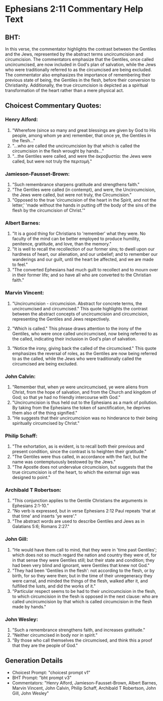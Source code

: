 # Ephesians 2:11 Commentary Help Text

## BHT:
In this verse, the commentator highlights the contrast between the Gentiles and the Jews, represented by the abstract terms uncircumcision and circumcision. The commentators emphasize that the Gentiles, once called uncircumcised, are now included in God's plan of salvation, while the Jews who were traditionally referred to as the circumcised are being excluded. The commentator also emphasizes the importance of remembering their previous state of being, the Gentiles in the flesh, before their conversion to Christianity. Additionally, the true circumcision is depicted as a spiritual transformation of the heart rather than a mere physical act.

## Choicest Commentary Quotes:
### Henry Alford:
1. "Wherefore (since so many and great blessings are given by God to His people, among whom ye are) remember, that once ye, the Gentiles in the flesh..."
2. "...who are called the uncircumcision by that which is called the circumcision in the flesh wrought by hands..."
3. "...the Gentiles were called, and were the ἀκροβυστία: the Jews were called, but were not truly the περιτομή."

### Jamieson-Fausset-Brown:
1. "Such remembrance sharpens gratitude and strengthens faith." 
2. "The Gentiles were called (in contempt), and were, the Uncircumcision, the Jews were called, but were not truly, the Circumcision." 
3. "Opposed to the true 'circumcision of the heart in the Spirit, and not the letter,' 'made without the hands in putting off the body of the sins of the flesh by the circumcision of Christ.'"

### Albert Barnes:
1. "It is a good thing for Christians to 'remember' what they were. No faculty of the mind can be better employed to produce humility, penitence, gratitude, and love, than the memory."
2. "It is well to recall the recollection of our former sins; to dwell upon our hardness of heart, our alienation, and our unbelief; and to remember our wanderings and our guilt, until the heart be affected, and we are made to feel."
3. "The converted Ephesians had much guilt to recollect and to mourn over in their former life; and so have all who are converted to the Christian faith."

### Marvin Vincent:
1. "Uncircumcision - circumcision. Abstract for concrete terms, the uncircumcised and circumcised." This quote highlights the contrast between the abstract concepts of uncircumcision and circumcision, representing the Gentiles and Jews respectively.

2. "Which is called." This phrase draws attention to the irony of the Gentiles, who were once called uncircumcised, now being referred to as the called, indicating their inclusion in God's plan of salvation.

3. "Notice the irony, giving back the called of the circumcised." This quote emphasizes the reversal of roles, as the Gentiles are now being referred to as the called, while the Jews who were traditionally called the circumcised are being excluded.

### John Calvin:
1. "Remember that, when ye were uncircumcised, ye were aliens from Christ, from the hope of salvation, and from the Church and kingdom of God; so that ye had no friendly intercourse with God."
2. "Uncircumcision is thus held out to the Ephesians as a mark of pollution. By taking from the Ephesians the token of sanctification, he deprives them also of the thing signified."
3. "He suggests that their uncircumcision was no hinderance to their being spiritually circumcised by Christ."

### Philip Schaff:
1. "The exhortation, as is evident, is to recall both their previous and present condition, since the contrast is to heighten their gratitude."
2. "The Gentiles were thus called, in accordance with the fact, but the name was contemptuously bestowed by the Jews."
3. "The Apostle does not undervalue circumcision, but suggests that the true circumcision is of the heart, to which the external sign was designed to point."

### Archibald T Robertson:
1. "This conjunction applies to the Gentile Christians the arguments in Ephesians 2:1-10." 
2. "No verb is expressed, but in verse Ephesians 2:12 Paul repeats 'that at that time' and inserts 'ye were'." 
3. "The abstract words are used to describe Gentiles and Jews as in Galatians 5:6; Romans 2:27."

### John Gill:
1. "He would have them call to mind, that they were in 'time past Gentiles'; which does not so much regard the nation and country they were of, for in that sense they were Gentiles still; but their state and condition; they had been very blind and ignorant, were Gentiles that knew not God."
2. "They had been 'Gentiles in the flesh': not according to the flesh, or by birth, for so they were then; but in the time of their unregeneracy they were carnal, and minded the things of the flesh, walked after it, and fulfilled the lusts, and did the works of it."
3. "Particular respect seems to be had to their uncircumcision in the flesh, to which circumcision in the flesh is opposed in the next clause: who are called uncircumcision by that which is called circumcision in the flesh made by hands."

### John Wesley:
1. "Such a remembrance strengthens faith, and increases gratitude."
2. "Neither circumcised in body nor in spirit."
3. "By those who call themselves the circumcised, and think this a proof that they are the people of God."


## Generation Details
- Choicest Prompt: "choicest prompt v1"
- BHT Prompt: "bht prompt v3"
- Commentators: "Henry Alford, Jamieson-Fausset-Brown, Albert Barnes, Marvin Vincent, John Calvin, Philip Schaff, Archibald T Robertson, John Gill, John Wesley"
